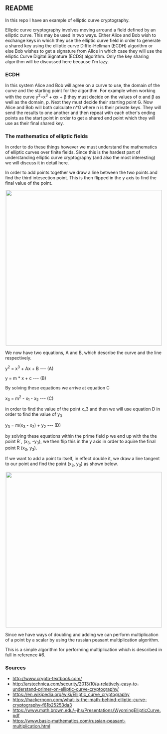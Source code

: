## README ##

In this repo I have an example of elliptic curve cryptography. 

Elliptic curve cryptography involves moving arround a field defined by an elliptic curve. This may be used in two ways. Either Alice and Bob wish to exchange keys in which they use the elliptic curve field in order to generate a shared key using the elliptic curve Diffie-Hellman (ECDH) algorithm or else Bob wishes to get a signature from Alice in which case they will use the elliptic Curve Digital Signature (ECDS) algorithm. Only the key sharing algorithm will be discussed here because I'm lazy.

### ECDH ###

In this system Alice and Bob will agree on a curve to use, the domain of the curve and the starting point for the algorithm. For example when working with the curve y<sup>2</sup>=x<sup>3</sup> + &alpha;x + &beta; they must decide on the values of &alpha; and &beta; as well as the domain, p. Next they must decide their starting point G. Now Alice and Bob will both calculate n*G where n is their private keys. They will send the results to one another and then repeat with each other's ending points as the start point in order to get a shared end point which they will use as their final shared key.


### The mathematics of elliptic fields ###

In order to do these things however we must understand the mathematics of elliptic curves over finite fields. Since this is the hardest part of understanding elliptic curve cryptography (and also the most interesting) we will discuss it in detail here.

In order to add points together we draw a line between the two points and find the third intesection point. This is then flipped in the y axis to find the final value of the point.

<p align="center">
<image src='./curve_drawing_addition.png' width="500px;" align="center"></image>
</p>

We now have two equations, A and B, which describe the curve and the line respectively.

y<sup>2</sup> = x<sup>3</sup> + Ax + B --- (A)

y = m * x + c --- (B)

By solving these equations we arrive at equation C

x<sub>3</sub> = m<sup>2</sup> - x<sub>1</sub> - x<sub>2</sub> --- (C)

in order to find the value of the point x_3 and then we will use equation D in order to find the value of y<sub>3</sub>

y<sub>3</sub> = m(x<sub>3</sub> - x<sub>2</sub>) + y<sub>2</sub> --- (D)

by solving these equations within the prime field p we end up with the the point R`, (x<sub>3</sub>, -y<sub>3</sub>), we then flip this in the y axis in order to aquire the final point R (x<sub>3</sub>, y<sub>3</sub>).

If we want to add a point to itself, in effect double it, we draw a line tangent to our point and find the point (x<sub>3</sub>, y<sub>3</sub>) as shown below.

<p align="center">
<image src='./curve_drawing_doubling.png' width="500px;" align="center"></image>
</p>

Since we have ways of doubling and adding we can perform multiplication of a point by a scalar by using the russian peasant multiplication algorithm.

This is a simple algorithm for performing multiplication which is described in full in reference #6.


### Sources ###

* http://www.crypto-textbook.com/
* http://arstechnica.com/security/2013/10/a-relatively-easy-to-understand-primer-on-elliptic-curve-cryptography/
* https://en.wikipedia.org/wiki/Elliptic_curve_cryptography
* https://hackernoon.com/what-is-the-math-behind-elliptic-curve-cryptography-f61b25253da3
* https://www.math.brown.edu/~jhs/Presentations/WyomingEllipticCurve.pdf
* https://www.basic-mathematics.com/russian-peasant-multiplication.html
